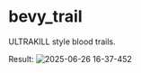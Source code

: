 # bevy_trail
ULTRAKILL style blood trails.

Result:
![2025-06-26 16-37-452](https://github.com/user-attachments/assets/c878527b-ae3b-47c3-aa76-164b5068d355)

